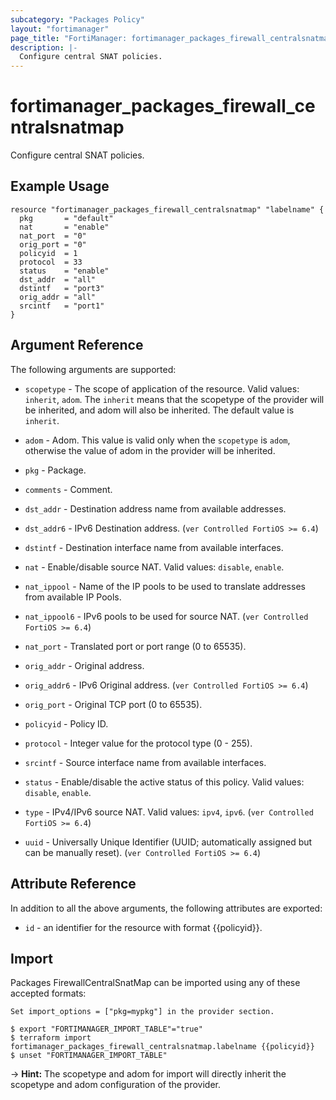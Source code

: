 ```yaml
---
subcategory: "Packages Policy"
layout: "fortimanager"
page_title: "FortiManager: fortimanager_packages_firewall_centralsnatmap"
description: |-
  Configure central SNAT policies.
---
```


# fortimanager_packages_firewall_centralsnatmap
Configure central SNAT policies.

## Example Usage

```hcl
resource "fortimanager_packages_firewall_centralsnatmap" "labelname" {
  pkg       = "default"
  nat       = "enable"
  nat_port  = "0"
  orig_port = "0"
  policyid  = 1
  protocol  = 33
  status    = "enable"
  dst_addr  = "all"
  dstintf   = "port3"
  orig_addr = "all"
  srcintf   = "port1"
}
```

## Argument Reference


The following arguments are supported:

* `scopetype` - The scope of application of the resource. Valid values: `inherit`, `adom`. The `inherit` means that the scopetype of the provider will be inherited, and adom will also be inherited. The default value is `inherit`.
* `adom` - Adom. This value is valid only when the `scopetype` is `adom`, otherwise the value of adom in the provider will be inherited.
* `pkg` - Package.

* `comments` - Comment.
* `dst_addr` - Destination address name from available addresses.
* `dst_addr6` - IPv6 Destination address. (`ver Controlled FortiOS >= 6.4`)
* `dstintf` - Destination interface name from available interfaces.
* `nat` - Enable/disable source NAT. Valid values: `disable`, `enable`.

* `nat_ippool` - Name of the IP pools to be used to translate addresses from available IP Pools.
* `nat_ippool6` - IPv6 pools to be used for source NAT. (`ver Controlled FortiOS >= 6.4`)
* `nat_port` - Translated port or port range (0 to 65535).
* `orig_addr` - Original address.
* `orig_addr6` - IPv6 Original address. (`ver Controlled FortiOS >= 6.4`)
* `orig_port` - Original TCP port (0 to 65535).
* `policyid` - Policy ID.
* `protocol` - Integer value for the protocol type (0 - 255).
* `srcintf` - Source interface name from available interfaces.
* `status` - Enable/disable the active status of this policy. Valid values: `disable`, `enable`.

* `type` - IPv4/IPv6 source NAT. Valid values: `ipv4`, `ipv6`.
 (`ver Controlled FortiOS >= 6.4`)
* `uuid` - Universally Unique Identifier (UUID; automatically assigned but can be manually reset). (`ver Controlled FortiOS >= 6.4`)


## Attribute Reference

In addition to all the above arguments, the following attributes are exported:
* `id` - an identifier for the resource with format {{policyid}}.

## Import

Packages FirewallCentralSnatMap can be imported using any of these accepted formats:
```
Set import_options = ["pkg=mypkg"] in the provider section.

$ export "FORTIMANAGER_IMPORT_TABLE"="true"
$ terraform import fortimanager_packages_firewall_centralsnatmap.labelname {{policyid}}
$ unset "FORTIMANAGER_IMPORT_TABLE"
```
-> **Hint:** The scopetype and adom for import will directly inherit the scopetype and adom configuration of the provider.
